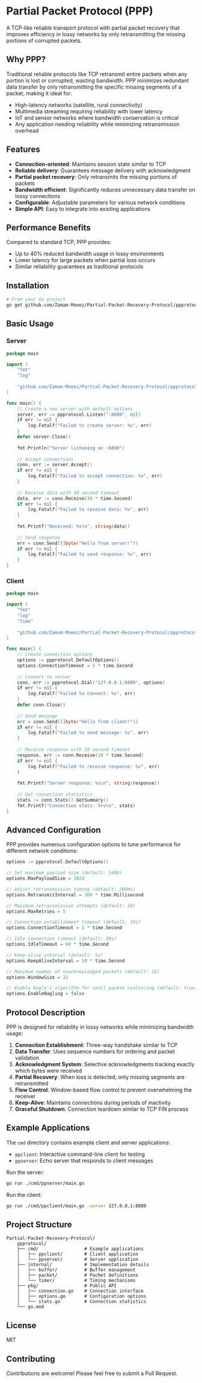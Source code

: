 # Partial Packet Protocol (PPP)

A TCP-like reliable transport protocol with partial packet recovery that improves efficiency in lossy networks by only retransmitting the missing portions of corrupted packets.

## Why PPP?

Traditional reliable protocols like TCP retransmit entire packets when any portion is lost or corrupted, wasting bandwidth. PPP minimizes redundant data transfer by only retransmitting the specific missing segments of a packet, making it ideal for:

- High-latency networks (satellite, rural connectivity)
- Multimedia streaming requiring reliability with lower latency
- IoT and sensor networks where bandwidth conservation is critical
- Any application needing reliability while minimizing retransmission overhead

## Features

- **Connection-oriented**: Maintains session state similar to TCP
- **Reliable delivery**: Guarantees message delivery with acknowledgment
- **Partial packet recovery**: Only retransmits the missing portions of packets
- **Bandwidth efficient**: Significantly reduces unnecessary data transfer on lossy connections
- **Configurable**: Adjustable parameters for various network conditions
- **Simple API**: Easy to integrate into existing applications

## Performance Benefits

Compared to standard TCP, PPP provides:
- Up to 40% reduced bandwidth usage in lossy environments
- Lower latency for large packets when partial loss occurs
- Similar reliability guarantees as traditional protocols

## Installation

```bash
# From your Go project
go get github.com/Zamam-Moeez/Partial-Packet-Recovery-Protocol/ppprotocol
```

## Basic Usage

### Server

```go
package main

import (
    "fmt"
    "log"
    
    "github.com/Zamam-Moeez/Partial-Packet-Recovery-Protocol/ppprotocol/pkg"
)

func main() {
    // Create a new server with default options
    server, err := ppprotocol.Listen(":8800", nil)
    if err != nil {
        log.Fatalf("Failed to create server: %v", err)
    }
    defer server.Close()
    
    fmt.Println("Server listening on :8800")
    
    // Accept connections
    conn, err := server.Accept()
    if err != nil {
        log.Fatalf("Failed to accept connection: %v", err)
    }
    
    // Receive data with 30 second timeout
    data, err := conn.Receive(30 * time.Second)
    if err != nil {
        log.Fatalf("Failed to receive data: %v", err)
    }
    
    fmt.Printf("Received: %s\n", string(data))
    
    // Send response
    err = conn.Send([]byte("Hello from server!"))
    if err != nil {
        log.Fatalf("Failed to send response: %v", err)
    }
}
```

### Client

```go
package main

import (
    "fmt"
    "log"
    "time"
    
    "github.com/Zamam-Moeez/Partial-Packet-Recovery-Protocol/ppprotocol/pkg"
)

func main() {
    // Create connection options
    options := ppprotocol.DefaultOptions()
    options.ConnectionTimeout = 5 * time.Second
    
    // Connect to server
    conn, err := ppprotocol.Dial("127.0.0.1:8800", options)
    if err != nil {
        log.Fatalf("Failed to connect: %v", err)
    }
    defer conn.Close()
    
    // Send message
    err = conn.Send([]byte("Hello from client!"))
    if err != nil {
        log.Fatalf("Failed to send message: %v", err)
    }
    
    // Receive response with 10 second timeout
    response, err := conn.Receive(10 * time.Second)
    if err != nil {
        log.Fatalf("Failed to receive response: %v", err)
    }
    
    fmt.Printf("Server response: %s\n", string(response))
    
    // Get connection statistics
    stats := conn.Stats().GetSummary()
    fmt.Printf("Connection stats: %+v\n", stats)
}
```

## Advanced Configuration

PPP provides numerous configuration options to tune performance for different network conditions:

```go
options := ppprotocol.DefaultOptions()

// Set maximum payload size (default: 1400)
options.MaxPayloadSize = 1024

// Adjust retransmission timing (default: 200ms)
options.RetransmitInterval = 300 * time.Millisecond

// Maximum retransmission attempts (default: 10)
options.MaxRetries = 5

// Connection establishment timeout (default: 10s)
options.ConnectionTimeout = 5 * time.Second

// Idle connection timeout (default: 30s)
options.IdleTimeout = 60 * time.Second

// Keep-alive interval (default: 5s)
options.KeepAliveInterval = 10 * time.Second

// Maximum number of unacknowledged packets (default: 16)
options.WindowSize = 32

// Enable Nagle's algorithm for small packet coalescing (default: true)
options.EnableNagling = false
```

## Protocol Description

PPP is designed for reliability in lossy networks while minimizing bandwidth usage:

1. **Connection Establishment**: Three-way handshake similar to TCP
2. **Data Transfer**: Uses sequence numbers for ordering and packet validation
3. **Acknowledgment System**: Selective acknowledgments tracking exactly which bytes were received
4. **Partial Recovery**: When loss is detected, only missing segments are retransmitted
5. **Flow Control**: Window-based flow control to prevent overwhelming the receiver
6. **Keep-Alive**: Maintains connections during periods of inactivity
7. **Graceful Shutdown**: Connection teardown similar to TCP FIN process

## Example Applications

The `cmd` directory contains example client and server applications:

- `ppclient`: Interactive command-line client for testing
- `ppserver`: Echo server that responds to client messages

Run the server:
```bash
go run ./cmd/ppserver/main.go
```

Run the client:
```bash
go run ./cmd/ppclient/main.go -server 127.0.0.1:8800
```

## Project Structure

```
Partial-Packet-Recovery-Protocol/
    ppprotocol/
    ├── cmd/                 # Example applications
    │   ├── ppclient/        # Client application
    │   └── ppserver/        # Server application
    ├── internal/            # Implementation details
    │   ├── buffer/          # Buffer management
    │   ├── packet/          # Packet definitions
    │   └── timer/           # Timing mechanisms
    ├── pkg/                 # Public API
    │   ├── connection.go    # Connection interface
    │   ├── options.go       # Configuration options
    │   └── stats.go         # Connection statistics
    └── go.mod
```

## License

MIT

## Contributing

Contributions are welcome! Please feel free to submit a Pull Request.